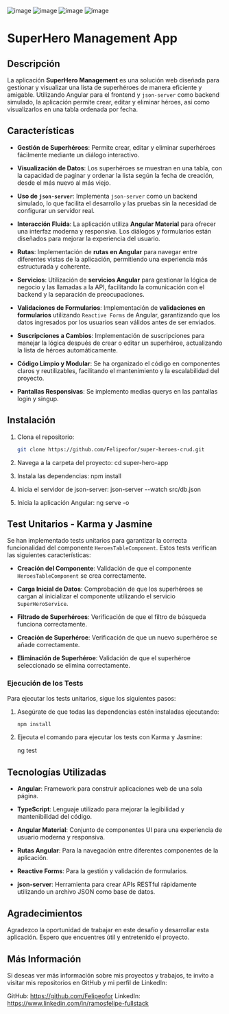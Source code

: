 ![image](https://github.com/user-attachments/assets/ced05a03-05ad-4b10-8cdb-4143a9bd4a12)
![image](https://github.com/user-attachments/assets/d2f46540-5c4d-4bd3-aaae-b5c788f088da)
![image](https://github.com/user-attachments/assets/ed404f7a-ffcd-46ea-bff9-1e36dbf2caf9)
![image](https://github.com/user-attachments/assets/3eac6100-9101-475f-ae69-9e01a29818de)


# SuperHero Management App

## Descripción
La aplicación **SuperHero Management** es una solución web diseñada para gestionar y visualizar una lista de superhéroes de manera eficiente y amigable. Utilizando Angular para el frontend y `json-server` como backend simulado, la aplicación permite crear, editar y eliminar héroes, así como visualizarlos en una tabla ordenada por fecha.

## Características

- **Gestión de Superhéroes**: Permite crear, editar y eliminar superhéroes fácilmente mediante un diálogo interactivo.
  
- **Visualización de Datos**: Los superhéroes se muestran en una tabla, con la capacidad de paginar y ordenar la lista según la fecha de creación, desde el más nuevo al más viejo.

- **Uso de `json-server`**: Implementa `json-server` como un backend simulado, lo que facilita el desarrollo y las pruebas sin la necesidad de configurar un servidor real.

- **Interacción Fluida**: La aplicación utiliza **Angular Material** para ofrecer una interfaz moderna y responsiva. Los diálogos y formularios están diseñados para mejorar la experiencia del usuario.

- **Rutas**: Implementación de **rutas en Angular** para navegar entre diferentes vistas de la aplicación, permitiendo una experiencia más estructurada y coherente.

- **Servicios**: Utilización de **servicios Angular** para gestionar la lógica de negocio y las llamadas a la API, facilitando la comunicación con el backend y la separación de preocupaciones.

- **Validaciones de Formularios**: Implementación de **validaciones en formularios** utilizando `Reactive Forms` de Angular, garantizando que los datos ingresados por los usuarios sean válidos antes de ser enviados.

- **Suscripciones a Cambios**: Implementación de suscripciones para manejar la lógica después de crear o editar un superhéroe, actualizando la lista de héroes automáticamente.

- **Código Limpio y Modular**: Se ha organizado el código en componentes claros y reutilizables, facilitando el mantenimiento y la escalabilidad del proyecto.

- **Pantallas Responsivas**: Se implemento medias querys en las pantallas login y singup.

## Instalación

1. Clona el repositorio:
   ```bash
   git clone https://github.com/Felipeofor/super-heroes-crud.git

2. Navega a la carpeta del proyecto:
    cd super-hero-app

3. Instala las dependencias:
    npm install

4. Inicia el servidor de json-server:
    json-server --watch src/db.json

5. Inicia la aplicación Angular:
    ng serve -o

## Test Unitarios - Karma y Jasmine

Se han implementado tests unitarios para garantizar la correcta funcionalidad del componente `HeroesTableComponent`. Estos tests verifican las siguientes características:

- **Creación del Componente**: Validación de que el componente `HeroesTableComponent` se crea correctamente.

- **Carga Inicial de Datos**: Comprobación de que los superhéroes se cargan al inicializar el componente utilizando el servicio `SuperHeroService`.

- **Filtrado de Superhéroes**: Verificación de que el filtro de búsqueda funciona correctamente.

- **Creación de Superhéroe**: Verificación de que un nuevo superhéroe se añade correctamente.

- **Eliminación de Superhéroe**: Validación de que el superhéroe seleccionado se elimina correctamente.

### Ejecución de los Tests

Para ejecutar los tests unitarios, sigue los siguientes pasos:

1. Asegúrate de que todas las dependencias estén instaladas ejecutando:
   
   ```bash
   npm install

2. Ejecuta el comando para ejecutar los tests con Karma y Jasmine:

    ng test

## Tecnologías Utilizadas

- **Angular**: Framework para construir aplicaciones web de una sola página.

- **TypeScript**: Lenguaje utilizado para mejorar la legibilidad y mantenibilidad del código.

- **Angular Material**: Conjunto de componentes UI para una experiencia de usuario moderna y responsiva.

- **Rutas Angular**: Para la navegación entre diferentes componentes de la aplicación.

- **Reactive Forms**: Para la gestión y validación de formularios.

- **json-server**: Herramienta para crear APIs RESTful rápidamente utilizando un archivo JSON como base de datos.

## Agradecimientos

Agradezco la oportunidad de trabajar en este desafío y desarrollar esta aplicación. Espero que encuentres útil y entretenido el proyecto.

## Más Información

Si deseas ver más información sobre mis proyectos y trabajos, te invito a visitar mis repositorios en GitHub y mi perfil de LinkedIn: 

GitHub: https://github.com/Felipeofor
LinkedIn: https://www.linkedin.com/in/ramosfelipe-fullstack
